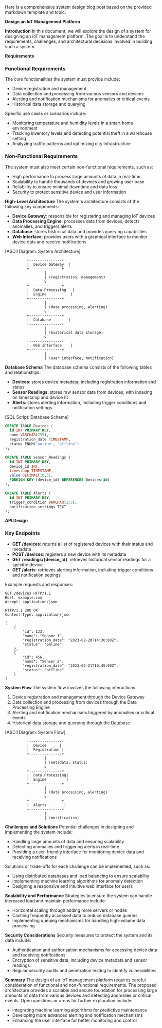 Here is a comprehensive system design blog post based on the provided markdown template and topic:

**Design an IoT Management Platform**

**Introduction**
In this document, we will explore the design of a system for designing an IoT management platform. The goal is to understand the requirements, challenges, and architectural decisions involved in building such a system.

**Requirements**
### Functional Requirements
The core functionalities the system must provide include:

* Device registration and management
* Data collection and processing from various sensors and devices
* Alerting and notification mechanisms for anomalies or critical events
* Historical data storage and querying

Specific use cases or scenarios include:

* Monitoring temperature and humidity levels in a smart home environment
* Tracking inventory levels and detecting potential theft in a warehouse setting
* Analyzing traffic patterns and optimizing city infrastructure

### Non-Functional Requirements
The system must also meet certain non-functional requirements, such as:

* High performance to process large amounts of data in real-time
* Scalability to handle thousands of devices and growing user base
* Reliability to ensure minimal downtime and data loss
* Security to protect sensitive device and user information

**High-Level Architecture**
The system's architecture consists of the following key components:

* **Device Gateway**: responsible for registering and managing IoT devices
* **Data Processing Engine**: processes data from devices, detects anomalies, and triggers alerts
* **Database**: stores historical data and provides querying capabilities
* **Web Interface**: provides users with a graphical interface to monitor device data and receive notifications

[ASCII Diagram: System Architecture]

```
          +---------------+
          |  Device Gateway  |
          +---------------+
                  |
                  | (registration, management)
                  v
          +---------------+
          |  Data Processing   |
          |  Engine           |
          +---------------+
                  |
                  | (data processing, alerting)
                  v
          +---------------+
          |  Database        |
          +---------------+
                  |
                  | (historical data storage)
                  v
          +---------------+
          |  Web Interface    |
          +---------------+
                  |
                  | (user interface, notification)
```

**Database Schema**
The database schema consists of the following tables and relationships:

* **Devices**: stores device metadata, including registration information and status
* **Sensor Readings**: stores raw sensor data from devices, with indexing on timestamp and device ID
* **Alerts**: stores alerting information, including trigger conditions and notification settings

[SQL Script: Database Schema]

```sql
CREATE TABLE Devices (
  id INT PRIMARY KEY,
  name VARCHAR(255),
  registration_date TIMESTAMP,
  status ENUM('online', 'offline')
);

CREATE TABLE Sensor_Readings (
  id INT PRIMARY KEY,
  device_id INT,
  timestamp TIMESTAMP,
  value DECIMAL(10,5),
  FOREIGN KEY (device_id) REFERENCES Devices(id)
);

CREATE TABLE Alerts (
  id INT PRIMARY KEY,
  trigger_condition VARCHAR(255),
  notification_settings TEXT
);
```

**API Design**
### Key Endpoints

* **GET /devices**: returns a list of registered devices with their status and metadata
* **POST /devices**: registers a new device with its metadata
* **GET /readings/{device_id}**: retrieves historical sensor readings for a specific device
* **GET /alerts**: retrieves alerting information, including trigger conditions and notification settings

Example requests and responses:

```http
GET /devices HTTP/1.1
Host: example.com
Accept: application/json

HTTP/1.1 200 OK
Content-Type: application/json

[
    {
        "id": 123,
        "name": "Sensor 1",
        "registration_date": "2023-02-20T14:30:00Z",
        "status": "online"
    },
    {
        "id": 456,
        "name": "Sensor 2",
        "registration_date": "2023-02-21T10:45:00Z",
        "status": "offline"
    }
]
```

**System Flow**
The system flow involves the following interactions:

1. Device registration and management through the Device Gateway
2. Data collection and processing from devices through the Data Processing Engine
3. Alerting and notification mechanisms triggered by anomalies or critical events
4. Historical data storage and querying through the Database

[ASCII Diagram: System Flow]

```
          +---------------+
          |  Device      |
          |  Registration |
          +---------------+
                  |
                  | (metadata, status)
                  v
          +---------------+
          |  Data Processing|
          |  Engine         |
          +---------------+
                  |
                  | (data processing, alerting)
                  v
          +---------------+
          |  Alerts        |
          +---------------+
                  |
                  | (notification)
```

**Challenges and Solutions**
Potential challenges in designing and implementing the system include:

* Handling large amounts of data and ensuring scalability
* Detecting anomalies and triggering alerts in real-time
* Providing a user-friendly interface for monitoring device data and receiving notifications

Solutions or trade-offs for each challenge can be implemented, such as:

* Using distributed databases and load balancing to ensure scalability
* Implementing machine learning algorithms for anomaly detection
* Designing a responsive and intuitive web interface for users

**Scalability and Performance**
Strategies to ensure the system can handle increased load and maintain performance include:

* Horizontal scaling through adding more servers or nodes
* Caching frequently accessed data to reduce database queries
* Implementing queuing mechanisms for handling high-volume data processing

**Security Considerations**
Security measures to protect the system and its data include:

* Authentication and authorization mechanisms for accessing device data and receiving notifications
* Encryption of sensitive data, including device metadata and sensor readings
* Regular security audits and penetration testing to identify vulnerabilities

**Summary**
The design of an IoT management platform requires careful consideration of functional and non-functional requirements. The proposed architecture provides a scalable and secure foundation for processing large amounts of data from various devices and detecting anomalies or critical events. Open questions or areas for further exploration include:

* Integrating machine learning algorithms for predictive maintenance
* Developing more advanced alerting and notification mechanisms
* Enhancing the user interface for better monitoring and control